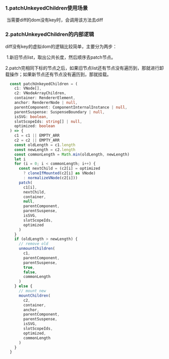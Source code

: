 ### 1.patchUnkeyedChildren使用场景

​	当需要diff的dom没有key时，会调用该方法去diff

### 2.patchUnkeyedChildren的内部逻辑

diff没有key的虚拟dom的逻辑比较简单，主要分为两步：

​	1.新旧节点list，取出公共长度，然后顺序去patch节点。

​	2.patch完相同下标的节点之后，如果旧节点list还有节点没有遍历到，那就进行卸载操作；如果新节点还有节点没有遍历到，那就挂载。

```typescript
  const patchUnkeyedChildren = (
    c1: VNode[],
    c2: VNodeArrayChildren,
    container: RendererElement,
    anchor: RendererNode | null,
    parentComponent: ComponentInternalInstance | null,
    parentSuspense: SuspenseBoundary | null,
    isSVG: boolean,
    slotScopeIds: string[] | null,
    optimized: boolean
  ) => {
    c1 = c1 || EMPTY_ARR
    c2 = c2 || EMPTY_ARR
    const oldLength = c1.length
    const newLength = c2.length
    const commonLength = Math.min(oldLength, newLength)
    let i
    for (i = 0; i < commonLength; i++) {
      const nextChild = (c2[i] = optimized
        ? cloneIfMounted(c2[i] as VNode)
        : normalizeVNode(c2[i]))
      patch(
        c1[i],
        nextChild,
        container,
        null,
        parentComponent,
        parentSuspense,
        isSVG,
        slotScopeIds,
        optimized
      )
    }
    if (oldLength > newLength) {
      // remove old
      unmountChildren(
        c1,
        parentComponent,
        parentSuspense,
        true,
        false,
        commonLength
      )
    } else {
      // mount new
      mountChildren(
        c2,
        container,
        anchor,
        parentComponent,
        parentSuspense,
        isSVG,
        slotScopeIds,
        optimized,
        commonLength
      )
    }
  }
```

